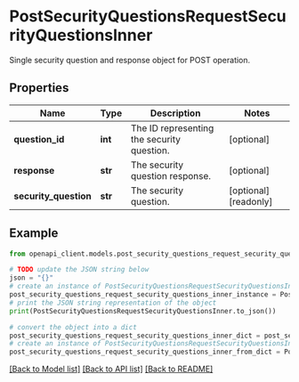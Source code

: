 # PostSecurityQuestionsRequestSecurityQuestionsInner

Single security question and response object for POST operation.

## Properties

Name | Type | Description | Notes
------------ | ------------- | ------------- | -------------
**question_id** | **int** | The ID representing the security question. | [optional] 
**response** | **str** | The security question response. | [optional] 
**security_question** | **str** | The security question. | [optional] [readonly] 

## Example

```python
from openapi_client.models.post_security_questions_request_security_questions_inner import PostSecurityQuestionsRequestSecurityQuestionsInner

# TODO update the JSON string below
json = "{}"
# create an instance of PostSecurityQuestionsRequestSecurityQuestionsInner from a JSON string
post_security_questions_request_security_questions_inner_instance = PostSecurityQuestionsRequestSecurityQuestionsInner.from_json(json)
# print the JSON string representation of the object
print(PostSecurityQuestionsRequestSecurityQuestionsInner.to_json())

# convert the object into a dict
post_security_questions_request_security_questions_inner_dict = post_security_questions_request_security_questions_inner_instance.to_dict()
# create an instance of PostSecurityQuestionsRequestSecurityQuestionsInner from a dict
post_security_questions_request_security_questions_inner_from_dict = PostSecurityQuestionsRequestSecurityQuestionsInner.from_dict(post_security_questions_request_security_questions_inner_dict)
```
[[Back to Model list]](../README.md#documentation-for-models) [[Back to API list]](../README.md#documentation-for-api-endpoints) [[Back to README]](../README.md)


